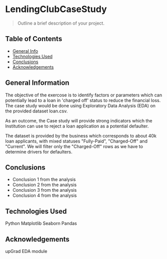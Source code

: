 # LendingClubCaseStudy 
> Outline a brief description of your project.


## Table of Contents
* [General Info](#general-information)
* [Technologies Used](#technologies-used)
* [Conclusions](#conclusions)
* [Acknowledgements](#acknowledgements)

<!-- You can include any other section that is pertinent to your problem -->

## General Information

The objective of the exercose is to identify factors or parameters which can potentially lead to a loan in 'charged off' status to reduce the financial loss. The case study would be done using Exploratory Data Analysis (EDA) on the provided dataset loan.csv. 

As an outcome, the Case study will provide strong indicators which the Institution can use to reject a loan application as a potential defaulter.

The dataset is provided by the business which corresponds to about 40k loan applicants, with mixed statuses "Fully-Paid", "Charged-Off" and "Current". We will filter only the "Charged-Off" rows as we have to determine drivers for defaulters.

<!-- You don't have to answer all the questions - just the ones relevant to your project. -->

## Conclusions
- Conclusion 1 from the analysis
- Conclusion 2 from the analysis
- Conclusion 3 from the analysis
- Conclusion 4 from the analysis

<!-- You don't have to answer all the questions - just the ones relevant to your project. -->


## Technologies Used
Python
Matplotlib
Seaborn
Pandas

<!-- As the libraries versions keep on changing, it is recommended to mention the version of library used in this project -->

## Acknowledgements
upGrad EDA module



<!-- Optional -->
<!-- ## License -->
<!-- This project is open source and available under the [... License](). -->

<!-- You don't have to include all sections - just the one's relevant to your project -->
